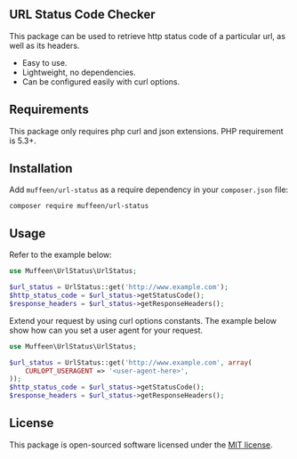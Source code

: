 
## URL Status Code Checker

This package can be used to retrieve http status code of a particular url, as well as its headers.

- Easy to use.
- Lightweight, no dependencies.
- Can be configured easily with curl options.

## Requirements

This package only requires php curl and json extensions. PHP requirement is 5.3+.

## Installation

Add `muffeen/url-status` as a require dependency in your `composer.json` file:
```text
composer require muffeen/url-status 
```

## Usage

Refer to the example below:
```php
use Muffeen\UrlStatus\UrlStatus;

$url_status = UrlStatus::get('http://www.example.com');
$http_status_code = $url_status->getStatusCode();
$response_headers = $url_status->getResponseHeaders();
```
Extend your request by using curl options constants. The example below show how can you set a user agent for your request.
```php
use Muffeen\UrlStatus\UrlStatus;

$url_status = UrlStatus::get('http://www.example.com', array(
    CURLOPT_USERAGENT => '<user-agent-here>',
));
$http_status_code = $url_status->getStatusCode();
$response_headers = $url_status->getResponseHeaders();
```

## License

This package is open-sourced software licensed under the [MIT license](https://opensource.org/licenses/MIT).
